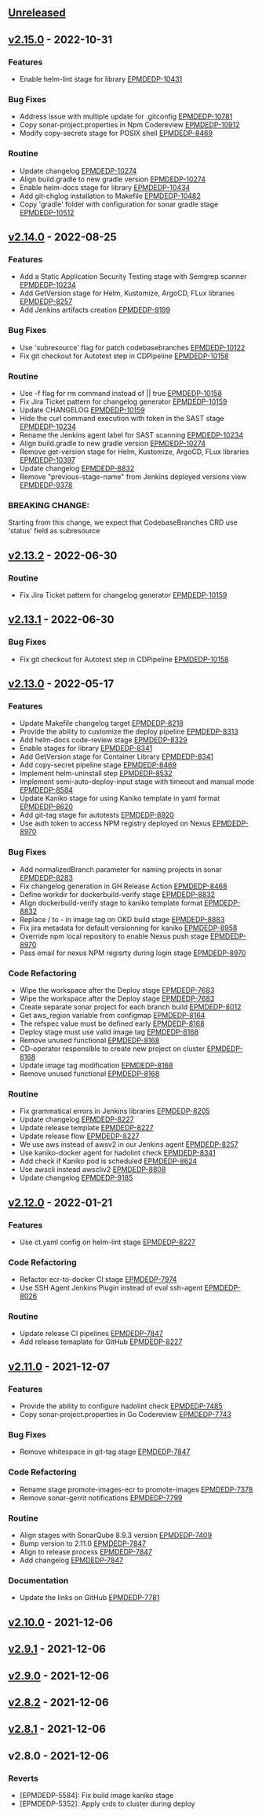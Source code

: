 <a name="unreleased"></a>
## [Unreleased]


<a name="v2.15.0"></a>
## [v2.15.0] - 2022-10-31
### Features

- Enable helm-lint stage for library [EPMDEDP-10431](https://jiraeu.epam.com/browse/EPMDEDP-10431)

### Bug Fixes

- Address issue with multiple update for .gitconfig [EPMDEDP-10781](https://jiraeu.epam.com/browse/EPMDEDP-10781)
- Copy sonar-project.properties in Npm Codereview [EPMDEDP-10912](https://jiraeu.epam.com/browse/EPMDEDP-10912)
- Modify copy-secrets stage for POSIX shell [EPMDEDP-8469](https://jiraeu.epam.com/browse/EPMDEDP-8469)

### Routine

- Update changelog [EPMDEDP-10274](https://jiraeu.epam.com/browse/EPMDEDP-10274)
- Align build.gradle to new gradle version [EPMDEDP-10274](https://jiraeu.epam.com/browse/EPMDEDP-10274)
- Enable helm-docs stage for library [EPMDEDP-10434](https://jiraeu.epam.com/browse/EPMDEDP-10434)
- Add git-chglog installation to Makefile [EPMDEDP-10482](https://jiraeu.epam.com/browse/EPMDEDP-10482)
- Copy 'gradle' folder with configuration for sonar gradle stage [EPMDEDP-10512](https://jiraeu.epam.com/browse/EPMDEDP-10512)


<a name="v2.14.0"></a>
## [v2.14.0] - 2022-08-25
### Features

- Add a Static Application Security Testing stage with Semgrep scanner [EPMDEDP-10234](https://jiraeu.epam.com/browse/EPMDEDP-10234)
- Add GetVersion stage for Helm, Kustomize, ArgoCD, FLux libraries [EPMDEDP-8257](https://jiraeu.epam.com/browse/EPMDEDP-8257)
- Add Jenkins artifacts creation [EPMDEDP-9199](https://jiraeu.epam.com/browse/EPMDEDP-9199)

### Bug Fixes

- Use 'subresource' flag for patch codebasebranches [EPMDEDP-10122](https://jiraeu.epam.com/browse/EPMDEDP-10122)
- Fix git checkout for Autotest step in CDPipeline [EPMDEDP-10158](https://jiraeu.epam.com/browse/EPMDEDP-10158)

### Routine

- Use -f flag for rm command instead of || true [EPMDEDP-10158](https://jiraeu.epam.com/browse/EPMDEDP-10158)
- Fix Jira Ticket pattern for changelog generator [EPMDEDP-10159](https://jiraeu.epam.com/browse/EPMDEDP-10159)
- Update CHANGELOG [EPMDEDP-10159](https://jiraeu.epam.com/browse/EPMDEDP-10159)
- Hide the curl command execution with token in the SAST stage [EPMDEDP-10234](https://jiraeu.epam.com/browse/EPMDEDP-10234)
- Rename the Jenkins agent label for SAST scanning [EPMDEDP-10234](https://jiraeu.epam.com/browse/EPMDEDP-10234)
- Align build.gradle to new gradle version [EPMDEDP-10274](https://jiraeu.epam.com/browse/EPMDEDP-10274)
- Remove get-version stage for Helm, Kustomize, ArgoCD, FLux libraries [EPMDEDP-10397](https://jiraeu.epam.com/browse/EPMDEDP-10397)
- Update changelog [EPMDEDP-8832](https://jiraeu.epam.com/browse/EPMDEDP-8832)
- Remove "previous-stage-name" from Jenkins deployed versions view [EPMDEDP-9378](https://jiraeu.epam.com/browse/EPMDEDP-9378)

### BREAKING CHANGE:


Starting from this change, we expect that CodebaseBranches CRD use 'status' field as subresource


<a name="v2.13.2"></a>
## [v2.13.2] - 2022-06-30
### Routine

- Fix Jira Ticket pattern for changelog generator [EPMDEDP-10159](https://jiraeu.epam.com/browse/EPMDEDP-10159)


<a name="v2.13.1"></a>
## [v2.13.1] - 2022-06-30
### Bug Fixes

- Fix git checkout for Autotest step in CDPipeline [EPMDEDP-10158](https://jiraeu.epam.com/browse/EPMDEDP-10158)


<a name="v2.13.0"></a>
## [v2.13.0] - 2022-05-17
### Features

- Update Makefile changelog target [EPMDEDP-8218](https://jiraeu.epam.com/browse/EPMDEDP-8218)
- Provide the ability to customize the deploy pipeline [EPMDEDP-8313](https://jiraeu.epam.com/browse/EPMDEDP-8313)
- Add helm-docs code-review stage [EPMDEDP-8329](https://jiraeu.epam.com/browse/EPMDEDP-8329)
- Enable stages for library [EPMDEDP-8341](https://jiraeu.epam.com/browse/EPMDEDP-8341)
- Add GetVersion stage for Container Library [EPMDEDP-8341](https://jiraeu.epam.com/browse/EPMDEDP-8341)
- Add copy-secret pipeline stage [EPMDEDP-8469](https://jiraeu.epam.com/browse/EPMDEDP-8469)
- Implement helm-uninstall step [EPMDEDP-8532](https://jiraeu.epam.com/browse/EPMDEDP-8532)
- Implement semi-auto-deploy-input stage with timeout and manual mode [EPMDEDP-8584](https://jiraeu.epam.com/browse/EPMDEDP-8584)
- Update Kaniko stage for using Kaniko template in yaml format [EPMDEDP-8620](https://jiraeu.epam.com/browse/EPMDEDP-8620)
- Add git-tag stage for autotests [EPMDEDP-8920](https://jiraeu.epam.com/browse/EPMDEDP-8920)
- Use auth token to access NPM registry deployed on Nexus [EPMDEDP-8970](https://jiraeu.epam.com/browse/EPMDEDP-8970)

### Bug Fixes

- Add normalizedBranch parameter for naming projects in sonar [EPMDEDP-8283](https://jiraeu.epam.com/browse/EPMDEDP-8283)
- Fix changelog generation in GH Release Action [EPMDEDP-8468](https://jiraeu.epam.com/browse/EPMDEDP-8468)
- Define workdir for dockerbuild-verify stage [EPMDEDP-8832](https://jiraeu.epam.com/browse/EPMDEDP-8832)
- Align dockerbuild-verify stage to kaniko template format [EPMDEDP-8832](https://jiraeu.epam.com/browse/EPMDEDP-8832)
- Replace / to - in image tag on OKD build stage [EPMDEDP-8883](https://jiraeu.epam.com/browse/EPMDEDP-8883)
- Fix jira metadata for default versionning for kaniko [EPMDEDP-8958](https://jiraeu.epam.com/browse/EPMDEDP-8958)
- Override npm local repository to enable Nexus push stage [EPMDEDP-8970](https://jiraeu.epam.com/browse/EPMDEDP-8970)
- Pass email for nexus NPM regisrty during login stage [EPMDEDP-8970](https://jiraeu.epam.com/browse/EPMDEDP-8970)

### Code Refactoring

- Wipe the workspace after the Deploy stage [EPMDEDP-7683](https://jiraeu.epam.com/browse/EPMDEDP-7683)
- Wipe the workspace after the Deploy stage [EPMDEDP-7683](https://jiraeu.epam.com/browse/EPMDEDP-7683)
- Create separate sonar project for each branch build [EPMDEDP-8012](https://jiraeu.epam.com/browse/EPMDEDP-8012)
- Get aws_region variable from configmap [EPMDEDP-8164](https://jiraeu.epam.com/browse/EPMDEDP-8164)
- The refspec value must be defined early [EPMDEDP-8168](https://jiraeu.epam.com/browse/EPMDEDP-8168)
- Deploy stage must use valid image tag [EPMDEDP-8168](https://jiraeu.epam.com/browse/EPMDEDP-8168)
- Remove unused functional [EPMDEDP-8168](https://jiraeu.epam.com/browse/EPMDEDP-8168)
- CD-operator responsible to create new project on cluster [EPMDEDP-8168](https://jiraeu.epam.com/browse/EPMDEDP-8168)
- Update image tag modification [EPMDEDP-8168](https://jiraeu.epam.com/browse/EPMDEDP-8168)
- Remove unused functional [EPMDEDP-8168](https://jiraeu.epam.com/browse/EPMDEDP-8168)

### Routine

- Fix grammatical errors in Jenkins libraries [EPMDEDP-8205](https://jiraeu.epam.com/browse/EPMDEDP-8205)
- Update changelog [EPMDEDP-8227](https://jiraeu.epam.com/browse/EPMDEDP-8227)
- Update release template [EPMDEDP-8227](https://jiraeu.epam.com/browse/EPMDEDP-8227)
- Update release flow [EPMDEDP-8227](https://jiraeu.epam.com/browse/EPMDEDP-8227)
- We use aws instead of awsv2 in our Jenkins agent [EPMDEDP-8257](https://jiraeu.epam.com/browse/EPMDEDP-8257)
- Use kaniko-docker agent for hadolint check [EPMDEDP-8341](https://jiraeu.epam.com/browse/EPMDEDP-8341)
- Add check if Kaniko pod is scheduled [EPMDEDP-8624](https://jiraeu.epam.com/browse/EPMDEDP-8624)
- Use awscli instead awscliv2 [EPMDEDP-8808](https://jiraeu.epam.com/browse/EPMDEDP-8808)
- Update changelog [EPMDEDP-9185](https://jiraeu.epam.com/browse/EPMDEDP-9185)


<a name="v2.12.0"></a>
## [v2.12.0] - 2022-01-21
### Features

- Use ct.yaml config on helm-lint stage [EPMDEDP-8227](https://jiraeu.epam.com/browse/EPMDEDP-8227)

### Code Refactoring

- Refactor ecr-to-docker CI stage [EPMDEDP-7974](https://jiraeu.epam.com/browse/EPMDEDP-7974)
- Use SSH Agent Jenkins Plugin instead of eval ssh-agent [EPMDEDP-8026](https://jiraeu.epam.com/browse/EPMDEDP-8026)

### Routine

- Update release CI pipelines [EPMDEDP-7847](https://jiraeu.epam.com/browse/EPMDEDP-7847)
- Add release temaplate for GitHub [EPMDEDP-8227](https://jiraeu.epam.com/browse/EPMDEDP-8227)


<a name="v2.11.0"></a>
## [v2.11.0] - 2021-12-07
### Features

- Provide the ability to configure hadolint check [EPMDEDP-7485](https://jiraeu.epam.com/browse/EPMDEDP-7485)
- Copy sonar-project.properties in Go Codereview [EPMDEDP-7743](https://jiraeu.epam.com/browse/EPMDEDP-7743)

### Bug Fixes

- Remove whitespace in git-tag stage [EPMDEDP-7847](https://jiraeu.epam.com/browse/EPMDEDP-7847)

### Code Refactoring

- Rename stage promote-images-ecr to promote-images [EPMDEDP-7378](https://jiraeu.epam.com/browse/EPMDEDP-7378)
- Remove sonar-gerrit notifications [EPMDEDP-7799](https://jiraeu.epam.com/browse/EPMDEDP-7799)

### Routine

- Align stages with SonarQube 8.9.3 version [EPMDEDP-7409](https://jiraeu.epam.com/browse/EPMDEDP-7409)
- Bump version to 2.11.0 [EPMDEDP-7847](https://jiraeu.epam.com/browse/EPMDEDP-7847)
- Align to release process [EPMDEDP-7847](https://jiraeu.epam.com/browse/EPMDEDP-7847)
- Add changelog [EPMDEDP-7847](https://jiraeu.epam.com/browse/EPMDEDP-7847)

### Documentation

- Update the links on GitHub [EPMDEDP-7781](https://jiraeu.epam.com/browse/EPMDEDP-7781)


<a name="v2.10.0"></a>
## [v2.10.0] - 2021-12-06

<a name="v2.9.1"></a>
## [v2.9.1] - 2021-12-06

<a name="v2.9.0"></a>
## [v2.9.0] - 2021-12-06

<a name="v2.8.2"></a>
## [v2.8.2] - 2021-12-06

<a name="v2.8.1"></a>
## [v2.8.1] - 2021-12-06

<a name="v2.8.0"></a>
## v2.8.0 - 2021-12-06
### Reverts

- [EPMDEDP-5584]: Fix build image kaniko stage
- [EPMDEDP-5352]: Apply crds to cluster during deploy


[Unreleased]: https://github.com/epam/edp-library-stages/compare/v2.15.0...HEAD
[v2.15.0]: https://github.com/epam/edp-library-stages/compare/v2.14.0...v2.15.0
[v2.14.0]: https://github.com/epam/edp-library-stages/compare/v2.13.2...v2.14.0
[v2.13.2]: https://github.com/epam/edp-library-stages/compare/v2.13.1...v2.13.2
[v2.13.1]: https://github.com/epam/edp-library-stages/compare/v2.13.0...v2.13.1
[v2.13.0]: https://github.com/epam/edp-library-stages/compare/v2.12.0...v2.13.0
[v2.12.0]: https://github.com/epam/edp-library-stages/compare/v2.11.0...v2.12.0
[v2.11.0]: https://github.com/epam/edp-library-stages/compare/v2.10.0...v2.11.0
[v2.10.0]: https://github.com/epam/edp-library-stages/compare/v2.9.1...v2.10.0
[v2.9.1]: https://github.com/epam/edp-library-stages/compare/v2.9.0...v2.9.1
[v2.9.0]: https://github.com/epam/edp-library-stages/compare/v2.8.2...v2.9.0
[v2.8.2]: https://github.com/epam/edp-library-stages/compare/v2.8.1...v2.8.2
[v2.8.1]: https://github.com/epam/edp-library-stages/compare/v2.8.0...v2.8.1
